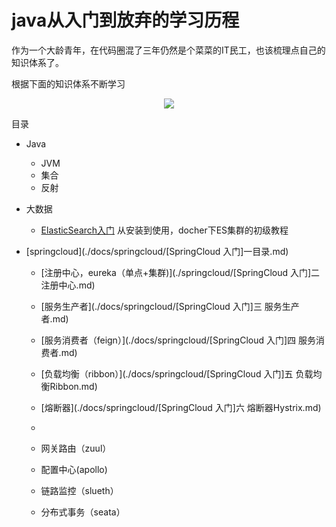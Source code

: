 # java从入门到放弃的学习历程



作为一个大龄青年，在代码圈混了三年仍然是个菜菜的IT民工，也该梳理点自己的知识体系了。

根据下面的知识体系不断学习

<p align="center">
    <a href="https://github.com/zhangwentu/neo-doc" target="_blank">
        <img src="https://tva1.sinaimg.cn/large/006tNbRwgy1gap40507qyj30u01e6qeu.jpg" width=""/>
    </a>
</p>



<a name="目录">目录</a>

- Java
  
  - JVM
  - 集合
  - 反射
  
- 大数据
  
  - [ElasticSearch入门](./docs/大数据/Elasticsearch.md) 从安装到使用，docher下ES集群的初级教程
- [springcloud](./docs/springcloud/[SpringCloud 入门]一目录.md) 
  - [注册中心，eureka（单点+集群)](./springcloud/[SpringCloud 入门]二注册中心.md) 
  - [服务生产者](./docs/springcloud/[SpringCloud 入门]三 服务生产者.md) 
  - [服务消费者（feign）](./docs/springcloud/[SpringCloud 入门]四 服务消费者.md) 
  - [负载均衡（ribbon）](./docs/springcloud/[SpringCloud 入门]五 负载均衡Ribbon.md) 
  - [熔断器](./docs/springcloud/[SpringCloud 入门]六 熔断器Hystrix.md) 


  - []() 
  - 网关路由（zuul）
  - 配置中心(apollo)
  - 链路监控（slueth）
  - 分布式事务（seata）
  
    

  



